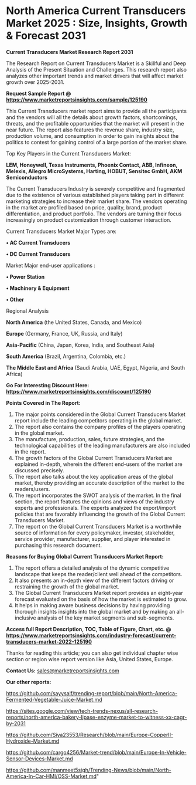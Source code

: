 # North America Current Transducers Market 2025 : Size, Insights, Growth & Forecast 2031

<strong>Current Transducers Market Research Report 2031</strong>

The Research Report on Current Transducers Market is a Skillful and Deep Analysis of the Present Situation and Challenges. This research report also analyzes other important trends and market drivers that will affect market growth over 2025-2031.

<strong>Request Sample Report @ <a href=https://www.marketreportsinsights.com/sample/125190>https://www.marketreportsinsights.com/sample/125190</a></strong>

This Current Transducers market report aims to provide all the participants and the vendors will all the details about growth factors, shortcomings, threats, and the profitable opportunities that the market will present in the near future. The report also features the revenue share, industry size, production volume, and consumption in order to gain insights about the politics to contest for gaining control of a large portion of the market share.

Top Key Players in the Current Transducers Market:

<strong>LEM, Honeywell, Texas Instruments, Phoenix Contact, ABB, Infineon, Melexis, Allegro MicroSystems, Harting, HOBUT, Sensitec GmbH, AKM Semiconductors</strong>

The Current Transducers Industry is severely competitive and fragmented due to the existence of various established players taking part in different marketing strategies to increase their market share. The vendors operating in the market are profiled based on price, quality, brand, product differentiation, and product portfolio. The vendors are turning their focus increasingly on product customization through customer interaction.

Current Transducers Market Major Types are:

<strong>• AC Current Transducers

• DC Current Transducers</strong>

Market Major end-user applications :

<strong>• Power Station

• Machinery & Equipment

• Other</strong>

Regional Analysis

</u><strong><b>North America</b></strong> (the United States, Canada, and Mexico)

<strong><b>Europe </b></strong>(Germany, France, UK, Russia, and Italy)

<strong><b>Asia-Pacific</b></strong> (China, Japan, Korea, India, and Southeast Asia)

<strong><b>South America</b></strong> (Brazil, Argentina, Colombia, etc.)

<strong><b>The Middle East and Africa</b></strong> (Saudi Arabia, UAE, Egypt, Nigeria, and South Africa)

<strong>Go For Interesting Discount Here: <a href=https://www.marketreportsinsights.com/discount/125190>https://www.marketreportsinsights.com/discount/125190</a></strong>

<strong>Points Covered in The Report:</strong>
<ol>
  <li>The major points considered in the Global Current Transducers Market report include the leading competitors operating in the global market.</li>
  <li>The report also contains the company profiles of the players operating in the global market.</li>
  <li>The manufacture, production, sales, future strategies, and the technological capabilities of the leading manufacturers are also included in the report.</li>
  <li>The growth factors of the Global Current Transducers Market are explained in-depth, wherein the different end-users of the market are discussed precisely.</li>
  <li>The report also talks about the key application areas of the global market, thereby providing an accurate description of the market to the readers/users.</li>
  <li>The report incorporates the SWOT analysis of the market. In the final section, the report features the opinions and views of the industry experts and professionals. The experts analyzed the export/import policies that are favorably influencing the growth of the Global Current Transducers Market.</li>
  <li>The report on the Global Current Transducers Market is a worthwhile source of information for every policymaker, investor, stakeholder, service provider, manufacturer, supplier, and player interested in purchasing this research document.</li>
</ol>
<strong>Reasons for Buying Global Current Transducers Market Report:</strong>

<ol>
  <li>The report offers a detailed analysis of the dynamic competitive landscape that keeps the reader/client well ahead of the competitors.</li>
  <li>It also presents an in-depth view of the different factors driving or restraining the growth of the global market.</li>
  <li>The Global Current Transducers Market report provides an eight-year forecast evaluated on the basis of how the market is estimated to grow.</li>
  <li>It helps in making aware business decisions by having providing thorough insights insights into the global market and by making an all-inclusive analysis of the key market segments and sub-segments.</li>
</ol>
<strong>Access full Report Description, TOC, Table of Figure, Chart, etc. @ <a href=https://www.marketreportsinsights.com/industry-forecast/current-transducers-market-2022-125190>https://www.marketreportsinsights.com/industry-forecast/current-transducers-market-2022-125190</a></strong>


Thanks for reading this article; you can also get individual chapter wise section or region wise report version like Asia, United States, Europe.

<strong>Contact Us:</strong>
sales@marketreportsinsights.com

<strong>Our other reports:</strong>

<a href=https://github.com/sayysaif/trending-report/blob/main/North-America-Fermented-Vegetable-Juice-Market.md>https://github.com/sayysaif/trending-report/blob/main/North-America-Fermented-Vegetable-Juice-Market.md</a>

<a href=https://sites.google.com/view/tech-trends-nexus/all-research-reports/north-america-bakery-lipase-enzyme-market-to-witness-xx-cagr-by-2031>https://sites.google.com/view/tech-trends-nexus/all-research-reports/north-america-bakery-lipase-enzyme-market-to-witness-xx-cagr-by-2031</a>

<a href=https://github.com/Siya23553/Research/blob/main/Europe-CopperII-Hydroxide-Market.md>https://github.com/Siya23553/Research/blob/main/Europe-CopperII-Hydroxide-Market.md</a>

<a href=https://github.com/cargo4256/Market-trend/blob/main/Europe-In-Vehicle-Sensor-Devices-Market.md>https://github.com/cargo4256/Market-trend/blob/main/Europe-In-Vehicle-Sensor-Devices-Market.md</a>

<a href=https://github.com/manmeet5sigh/Trending-News/blob/main/North-America-In-Car-HMI/OSS-Market.md>https://github.com/manmeet5sigh/Trending-News/blob/main/North-America-In-Car-HMI/OSS-Market.md</a>"
